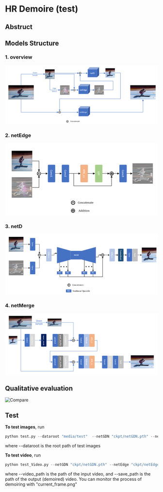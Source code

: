 # HR Demoire (test)
## Abstruct


## Models Structure

### 1. overview
![overall](https://raw.githubusercontent.com/zlzq-duanzq/HR-Demoire-Test/main/web_image/overall%20model.png)

### 2. netEdge
![edge_model](https://raw.githubusercontent.com/zlzq-duanzq/HR-Demoire-Test/main/web_image/edge_model.png)

### 3. netD
![GDN_model](https://raw.githubusercontent.com/zlzq-duanzq/HR-Demoire-Test/main/web_image/GDN_model.png)

### 4. netMerge
![netMerge](https://raw.githubusercontent.com/zlzq-duanzq/HR-Demoire-Test/main/web_image/netMerge.png)

## Qualitative evaluation

![Compare](https://raw.githubusercontent.com/zlzq-duanzq/HR-Demoire-Test/main/web_image/Compare.png)


## Test
**To test images**, run

```python
python test.py --dataroot "media/test"  --netGDN "ckpt/netGDN.pth" --netEdge "ckpt/netEdge.pth" --netMerge "ckpt/netMerge.pth" --batchSize 1 --originalSize_h 1080 --originalSize_w 1920 --imageSize_h 1080 --imageSize_w 1920 --image_path "results" --write 1 --record "results.txt"
```

where --dataroot is the root path of test images



**To test video**, run

```python
python test_Video.py --netGDN "ckpt/netGDN.pth" --netEdge "ckpt/netEdge.pth" --netMerge "ckpt/netMerge.pth" --video_path "test_video.avi" --save_path "output_video.avi" --imageSize_h 1080 --imageSize_w 1920
```

where --video_path is the path of the input video, and --save_path is the path of the output (demoired) video. You can monitor the process of demoiring with "current_frame.png"

